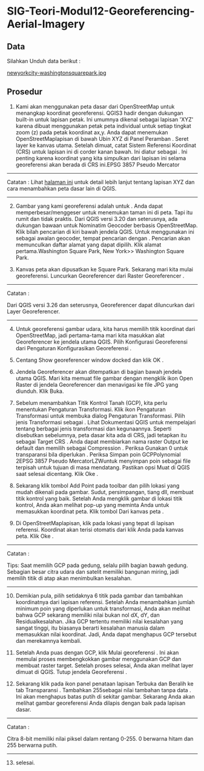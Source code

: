 # SIG-Teori-Modul12-Georeferencing-Aerial-Imagery

## Data

Silahkan Unduh data berikut :

[newyorkcity-washingtonsquarepark.jpg](https://www.qgistutorials.com/downloads/newyorkcity-washingtonsquarepark.jpg)

## Prosedur 

1. Kami akan menggunakan peta dasar dari OpenStreetMap untuk menangkap koordinat georeferensi. QGIS3 hadir dengan dukungan built-in untuk lapisan petak. Ini umumnya dikenal sebagai lapisan 'XYZ' karena dibuat menggunakan petak peta individual untuk setiap tingkat zoom (z) pada petak koordinat ax,y. Anda dapat menemukan OpenStreetMaplapisan di bawah Ubin XYZ di Panel Peramban . Seret layer ke kanvas utama. Setelah dimuat, catat Sistem Referensi Koordinat (CRS) untuk lapisan ini di corder kanan bawah. Ini diatur sebagai . Ini penting karena koordinat yang kita simpulkan dari lapisan ini selama georeferensi akan berada di CRS ini.EPSG 3857 Pseudo Mercator

-------------------------

Catatan :
Lihat [halaman ini](https://www.spatialbias.com/2018/02/qgis-3.0-xyz-tile-layers/) untuk detail lebih lanjut tentang lapisan XYZ dan cara menambahkan peta dasar lain di QGIS.

--------------------------

2. Gambar yang kami georeferensi adalah untuk . Anda dapat memperbesar/menggeser untuk menemukan taman ini di peta. Tapi itu rumit dan tidak praktis. Dari QGIS versi 3.20 dan seterusnya, ada dukungan bawaan untuk Nominatim Geocoder berbasis OpenStreetMap. Klik bilah pencarian di kiri bawah jendela QGIS. Untuk menggunakan ini sebagai awalan geocoder, tempat pencarian dengan . Pencarian akan memunculkan daftar alamat yang dapat dipilih. Klik alamat pertama.Washington Square Park, New York>> Washington Square Park.

3. Kanvas peta akan dipusatkan ke Square Park. Sekarang mari kita mulai georeferensi. Luncurkan Georeferencer dari Raster Georeferencer .

------------------------------

Catatan :

Dari QGIS versi 3.26 dan seterusnya, Georeferencer dapat diluncurkan dari Layer Georeferencer.

------------------------------

4. Untuk georeferensi gambar udara, kita harus memilih titik koordinat dari OpenStreetMap, jadi pertama-tama mari kita masukkan alat Georeferencer ke jendela utama QGIS. Pilih Konfigurasi Georeferensi dari Pengaturan Konfigurasikan Georeferensi .

5. Centang Show georeferencer window docked dan klik OK .

6. Jendela Georeferencer akan ditempatkan di bagian bawah jendela utama QGIS. Mari kita memuat file gambar dengan mengklik ikon Open Raster di jendela Georeferencer dan menavigasi ke file JPG yang diunduh. Klik Buka.

7. Sebelum menambahkan Titik Kontrol Tanah (GCP), kita perlu menentukan Pengaturan Transformasi. Klik ikon Pengaturan Transformasi untuk membuka dialog Pengaturan Transformasi. Pilih jenis Transformasi sebagai . Lihat Dokumentasi QGIS untuk mempelajari tentang berbagai jenis transformasi dan kegunaannya. Seperti disebutkan sebelumnya, peta dasar kita ada di CRS, jadi tetapkan itu sebagai Target CRS . Anda dapat membiarkan nama raster Output ke default dan memilih sebagai Compression . Periksa Gunakan 0 untuk transparansi bila diperlukan . Periksa Simpan poin GCPPolynomial 2EPSG 3857 Pseudo MercatorLZWuntuk menyimpan poin sebagai file terpisah untuk tujuan di masa mendatang. Pastikan opsi Muat di QGIS saat selesai dicentang. Klik Oke .

8. Sekarang klik tombol Add Point pada toolbar dan pilih lokasi yang mudah dikenali pada gambar. Sudut, persimpangan, tiang dll, membuat titik kontrol yang baik. Setelah Anda mengklik gambar di lokasi titik kontrol, Anda akan melihat pop-up yang meminta Anda untuk memasukkan koordinat peta. Klik tombol Dari kanvas peta .

9. Di OpenStreetMaplapisan, klik pada lokasi yang tepat di lapisan referensi. Koordinat akan terisi otomatis dari klik Anda pada kanvas peta. Klik Oke .

-----------------

Catatan :

Tips: Saat memilih GCP pada gedung, selalu pilih bagian bawah gedung. Sebagian besar citra udara dan satelit memiliki bangunan miring, jadi memilih titik di atap akan menimbulkan kesalahan.

--------------------------

10. Demikian pula, pilih setidaknya 6 titik pada gambar dan tambahkan koordinatnya dari lapisan referensi. Setelah Anda menambahkan jumlah minimum poin yang diperlukan untuk transformasi, Anda akan melihat bahwa GCP sekarang memiliki nilai bukan nol dX, dY, dan Residualkesalahan. Jika GCP tertentu memiliki nilai kesalahan yang sangat tinggi, itu biasanya berarti kesalahan manusia dalam memasukkan nilai koordinat. Jadi, Anda dapat menghapus GCP tersebut dan merekamnya kembali.

11. Setelah Anda puas dengan GCP, klik Mulai georeferensi . Ini akan memulai proses membengkokkan gambar menggunakan GCP dan membuat raster target. Setelah proses selesai, Anda akan melihat layer dimuat di QGIS. Tutup jendela Georeferensi .

12. Sekarang klik pada ikon panel penataan lapisan Terbuka dan Beralih ke tab Transparansi . Tambahkan 255sebagai nilai tambahan tanpa data . Ini akan menghapus batas putih di sekitar gambar. Sekarang Anda akan melihat gambar georeferensi Anda dilapis dengan baik pada lapisan dasar.

---------------------------

Catatan :

Citra 8-bit memiliki nilai piksel dalam rentang 0-255. 0 berwarna hitam dan 255 berwarna putih.

---------------------------

13. selesai.

